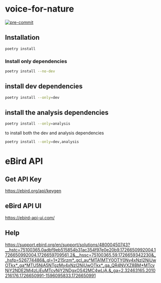 # voice-for-nature
[![pre-commit](https://img.shields.io/badge/pre--commit-enabled-brightgreen?logo=pre-commit&logoColor=white)](https://github.com/pre-commit/pre-commit)

## Installation
```bash
poetry install
```
### Install only dependencies
```bash
poetry install --no-dev
```
## install dev dependencies
```bash
poetry install --only=dev
```

## install the analysis dependencies
```bash
poetry install --only=analysis
```

to install both the dev and analysis dependencies
```bash
poetry install --only=dev,analysis
```

# eBird API

## Get API Key
https://ebird.org/api/keygen

## eBird API UI
https://ebird-api-ui.com/


## Help
https://support.ebird.org/en/support/solutions/48000450743?__hstc=75100365.0adbf9eb515854b31ac354f97e0e20b9.1726650992004.1726650992004.1726659709561.2&__hssc=75100365.59.1726659342230&__hsfp=526774486&_gl=1*215rzm*_gcl_au*MTA1MTY0OTY0Ny4xNzI2NjUwOTkx*_ga*MTU5NjA5NTgzMy4xNzI2NjUwOTkx*_ga_QR4NVXZ8BM*MTcyNjY2NDE2Mi4zLjEuMTcyNjY2NDgxOS42MC4wLjA.&_ga=2.32463165.2010216176.1726650991-1596095833.1726650991
